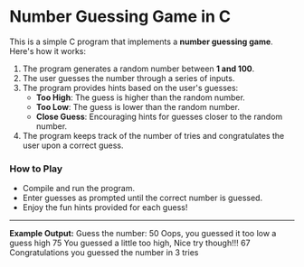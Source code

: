 # Number Guessing Game in C

This is a simple C program that implements a **number guessing game**. Here's how it works:

1. The program generates a random number between **1 and 100**.
2. The user guesses the number through a series of inputs.
3. The program provides hints based on the user's guesses:
   - **Too High**: The guess is higher than the random number.
   - **Too Low**: The guess is lower than the random number.
   - **Close Guess**: Encouraging hints for guesses closer to the random number.
4. The program keeps track of the number of tries and congratulates the user upon a correct guess.

### How to Play
- Compile and run the program.
- Enter guesses as prompted until the correct number is guessed.
- Enjoy the fun hints provided for each guess!

---

**Example Output:**
Guess the number: 50 Oops, you guessed it too low a guess high 75 You guessed a little too high, Nice try though!!! 67 Congratulations you guessed the number in 3 tries
